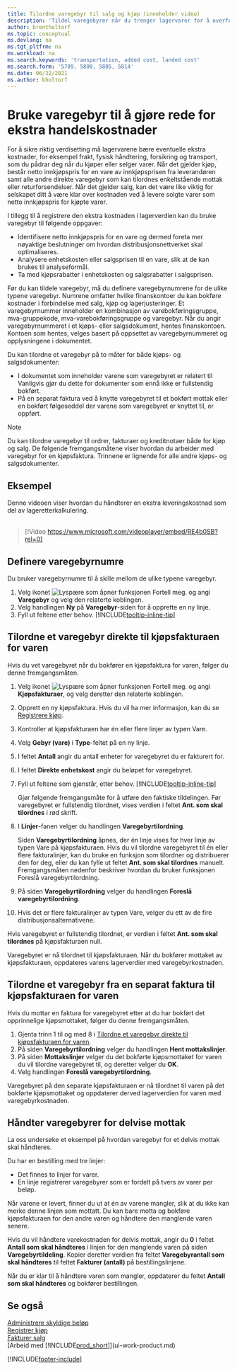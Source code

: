 ```yaml
---
title: Tilordne varegebyr til salg og kjøp (inneholder video)
description: 'Tildel varegebyrer når du trenger lagervarer for å overføre kostnader, for eksempel frakt og fysisk håndtering.'
author: brentholtorf
ms.topic: conceptual
ms.devlang: na
ms.tgt_pltfrm: na
ms.workload: na
ms.search.keywords: 'transportation, added cost, landed cost'
ms.search.form: '5709, 5800, 5805, 5814'
ms.date: 06/22/2021
ms.author: bholtorf
---
```

# <a name="use-item-charges-to-account-for-additional-trade-costs"></a>Bruke varegebyr til å gjøre rede for ekstra handelskostnader

For å sikre riktig verdisetting må lagervarene bære eventuelle ekstra kostnader, for eksempel frakt, fysisk håndtering, forsikring og transport, som du pådrar deg når du kjøper eller selger varer. Når det gjelder kjøp, består netto innkjøpspris for en vare av innkjøpsprisen fra leverandøren samt alle andre direkte varegebyr som kan tilordnes enkeltstående mottak eller returforsendelser. Når det gjelder salg, kan det være like viktig for selskapet ditt å være klar over kostnaden ved å levere solgte varer som netto innkjøpspris for kjøpte varer.

I tillegg til å registrere den ekstra kostnaden i lagerverdien kan du bruke varegebyr til følgende oppgaver:

* Identifisere netto innkjøpspris for en vare og dermed foreta mer nøyaktige beslutninger om hvordan distribusjonsnettverket skal optimaliseres.
* Analysere enhetskosten eller salgsprisen til en vare, slik at de kan brukes til analyseformål.
* Ta med kjøpsrabatter i enhetskosten og salgsrabatter i salgsprisen.

Før du kan tildele varegebyr, må du definere varegebyrnumrene for de ulike typene varegebyr. Numrene omfatter hvilke finanskontoer du kan bokføre kostnader i forbindelse med salg, kjøp og lagerjusteringer. Et varegebyrnummer inneholder en kombinasjon av varebokføringsgruppe, mva-gruppekode, mva-varebokføringsgruppe og varegebyr. Når du angir varegebyrnummeret i et kjøps- eller salgsdokument, hentes finanskontoen. Kontoen som hentes, velges basert på oppsettet av varegebyrnummeret og opplysningene i dokumentet.

Du kan tilordne et varegebyr på to måter for både kjøps- og salgsdokumenter:

* I dokumentet som inneholder varene som varegebyret er relatert til Vanligvis gjør du dette for dokumenter som ennå ikke er fullstendig bokført.
* På en separat faktura ved å knytte varegebyret til et bokført mottak eller en bokført følgeseddel der varene som varegebyret er knyttet til, er oppført.

> [!NOTE]  
> Du kan tilordne varegebyr til ordrer, fakturaer og kreditnotaer både for kjøp og salg. De følgende fremgangsmåtene viser hvordan du arbeider med varegebyr for en kjøpsfaktura. Trinnene er lignende for alle andre kjøps- og salgsdokumenter.

## <a name="example"></a>Eksempel

Denne videoen viser hvordan du håndterer en ekstra leveringskostnad som del av lageretterkalkulering.
<br><br>  
> [!Video https://www.microsoft.com/videoplayer/embed/RE4b0SB?rel=0]

## <a name="to-set-up-item-charge-numbers"></a>Definere varegebyrnumre

Du bruker varegebyrnumre til å skille mellom de ulike typene varegebyr.

1. Velg ikonet ![Lyspære som åpner funksjonen Fortell meg.](media/ui-search/search_small.png "Fortell hva du vil gjøre") og angi **Varegebyr** og velg den relaterte koblingen.
2. Velg handlingen **Ny** på **Varegebyr**-siden for å opprette en ny linje.
3. Fyll ut feltene etter behov. [!INCLUDE[tooltip-inline-tip](includes/tooltip-inline-tip_md.md)]

## <a name="to-assign-an-item-charge-directly-to-the-purchase-invoice-for-the-item"></a>Tilordne et varegebyr direkte til kjøpsfakturaen for varen

Hvis du vet varegebyret når du bokfører en kjøpsfaktura for varen, følger du denne fremgangsmåten.

1. Velg ikonet ![Lyspære som åpner funksjonen Fortell meg.](media/ui-search/search_small.png "Fortell hva du vil gjøre") og angi **Kjøpsfakturaer**, og velg deretter den relaterte koblingen.
2. Opprett en ny kjøpsfaktura. Hvis du vil ha mer informasjon, kan du se [Registrere kjøp](purchasing-how-record-purchases.md).
3. Kontroller at kjøpsfakturaen har én eller flere linjer av typen Vare.
4. Velg **Gebyr (vare)** i **Type**-feltet på en ny linje.
5. I feltet **Antall** angir du antall enheter for varegebyret du er fakturert for.
6. I feltet **Direkte enhetskost** angir du beløpet for varegebyret.
7. Fyll ut feltene som gjenstår, etter behov. [!INCLUDE[tooltip-inline-tip](includes/tooltip-inline-tip_md.md)]

    Gjør følgende fremgangsmåte for å utføre den faktiske tildelingen. Før varegebyret er fullstendig tilordnet, vises verdien i feltet **Ant. som skal tilordnes** i rød skrift.
8. I **Linjer**-fanen velger du handlingen **Varegebyrtilordning**.

    Siden **Varegebyrtilordning** åpnes, der én linje vises for hver linje av typen Vare på kjøpsfakturaen. Hvis du vil tilordne varegebyret til én eller flere fakturalinjer, kan du bruke en funksjon som tilordner og distribuerer den for deg, eller du kan fylle ut feltet **Ant. som skal tilordnes** manuelt. Fremgangsmåten nedenfor beskriver hvordan du bruker funksjonen Foreslå varegebyrtilordning.

9. På siden **Varegebyrtilordning** velger du handlingen **Foreslå varegebyrtilordning**.
10. Hvis det er flere fakturalinjer av typen Vare, velger du ett av de fire distribusjonsalternativene.  

Hvis varegebyret er fullstendig tilordnet, er verdien i feltet **Ant. som skal tilordnes** på kjøpsfakturaen null.

Varegebyret er nå tilordnet til kjøpsfakturaen. Når du bokfører mottaket av kjøpsfakturaen, oppdateres varens lagerverdier med varegebyrkostnaden.  

## <a name="to-assign-an-item-charge-from-a-separate-invoice-to-the-purchase-invoice-for-the-item"></a>Tilordne et varegebyr fra en separat faktura til kjøpsfakturaen for varen

Hvis du mottar en faktura for varegebyret etter at du har bokført det opprinnelige kjøpsmottaket, følger du denne fremgangsmåten.

1. Gjenta trinn 1 til og med 8 i [Tilordne et varegebyr direkte til kjøpsfakturaen for varen](payables-how-assign-item-charges.md#to-assign-an-item-charge-directly-to-the-purchase-invoice-for-the-item).
2. På siden **Varegebyrtilordning** velger du handlingen **Hent mottakslinjer**.
3. På siden **Mottakslinjer** velger du det bokførte kjøpsmottaket for varen du vil tilordne varegebyret til, og deretter velger du **OK**.
4. Velg handlingen **Foreslå varegebyrtilordning**.

Varegebyret på den separate kjøpsfakturaen er nå tilordnet til varen på det bokførte kjøpsmottaket og oppdaterer derved lagerverdien for varen med varegebyrkostnaden.

## <a name="handle-item-charges-for-partial-receipts"></a>Håndter varegebyrer for delvise mottak

La oss undersøke et eksempel på hvordan varegebyr for et delvis mottak skal håndteres.

Du har en bestilling med tre linjer:

* Det finnes to linjer for varer.
* En linje registrerer varegebyrer som er fordelt på tvers av varer per beløp.

Når varene er levert, finner du ut at én av varene mangler, slik at du ikke kan merke denne linjen som mottatt. Du kan bare motta og bokføre kjøpsfakturaen for den andre varen og håndtere den manglende varen senere.

Hvis du vil håndtere varekostnaden for delvis mottak, angir du **0** i feltet **Antall som skal håndteres** i linjen for den manglende varen på siden **Varegebyrtildeling**. Kopier deretter verdien fra feltet **Varegebyrantall som skal håndteres** til feltet **Fakturer (antall)** på bestillingslinjene.

Når du er klar til å håndtere varen som mangler, oppdaterer du feltet **Antall som skal håndteres** og bokfører bestillingen.

## <a name="see-also"></a>Se også

[Administrere skyldige beløp](payables-manage-payables.md)  
[Registrer kjøp](purchasing-how-record-purchases.md)  
[Fakturer salg](sales-how-invoice-sales.md)  
[Arbeid med [!INCLUDE[prod_short](includes/prod_short.md)]](ui-work-product.md)  


[!INCLUDE[footer-include](includes/footer-banner.md)]
